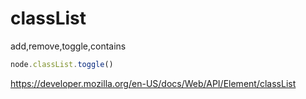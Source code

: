 # classList

add,remove,toggle,contains

```js
node.classList.toggle()
```

https://developer.mozilla.org/en-US/docs/Web/API/Element/classList
